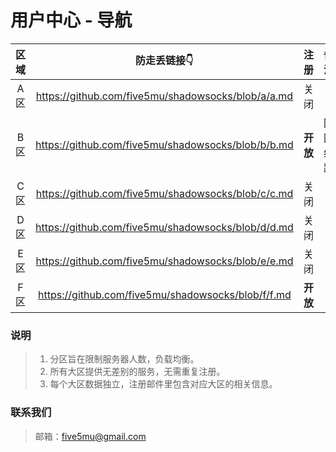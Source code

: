 # 用户中心 - 导航

| 区域 | 防走丢链接👇 | 注册 | 备注 |
| :----: | :----: | :----: | :----: |
| A区 | https://github.com/five5mu/shadowsocks/blob/a/a.md | 关闭 | | 
| B区 | https://github.com/five5mu/shadowsocks/blob/b/b.md | <b>开放</b> | 回国线路 | 
| C区 | https://github.com/five5mu/shadowsocks/blob/c/c.md | 关闭| | 
| D区 | https://github.com/five5mu/shadowsocks/blob/d/d.md | 关闭 | | 
| E区 | https://github.com/five5mu/shadowsocks/blob/e/e.md | 关闭 | | 
| F区 | https://github.com/five5mu/shadowsocks/blob/f/f.md | <b>开放</b> | | 

### 说明

> 1. 分区旨在限制服务器人数，负载均衡。
> 2. 所有大区提供无差别的服务，无需重复注册。
> 3. 每个大区数据独立，注册邮件里包含对应大区的相关信息。

### 联系我们

> 邮箱：five5mu@gmail.com
